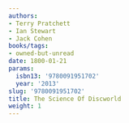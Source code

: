 ```yaml
---
authors:
- Terry Pratchett
- Ian Stewart
- Jack Cohen
books/tags:
- owned-but-unread
date: 1800-01-21
params:
  isbn13: '9780091951702'
  year: '2013'
slug: '9780091951702'
title: The Science Of Discworld
weight: 1
---
```


<!--more-->